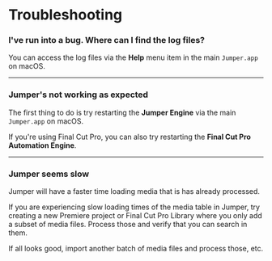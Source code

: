 # Troubleshooting

### I've run into a bug. Where can I find the log files?

You can access the log files via the **Help** menu item in the main `Jumper.app` on macOS.

---

### Jumper's not working as expected

The first thing to do is try restarting the **Jumper Engine** via the main `Jumper.app` on macOS.

If you're using Final Cut Pro, you can also try restarting the **Final Cut Pro Automation Engine**.

---

### Jumper seems slow

Jumper will have a faster time loading media that is has already processed.

If you are experiencing slow loading times of the media table in Jumper, try creating a new Premiere project or Final Cut Pro Library where you only add a subset of media files. Process those and verify that you can search in them.

If all looks good, import another batch of media files and process those, etc.